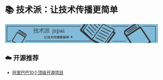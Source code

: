 # 📚 技术派：让技术传播更简单
![banner](../assets/rameo/jspai.jpg)

## ☁️ 开源推荐
- [阿里巴巴10个顶级开源项目](/OpenSource/阿里巴巴10个顶级开源项目.md)
